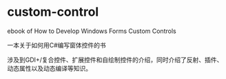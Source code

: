 # custom-control
ebook of How to Develop Windows Forms Custom Controls

一本关于如何用C#编写窗体控件的书

涉及到GDI+/复合控件、扩展控件和自绘制控件的介绍，同时介绍了反射、插件、动态属性以及动态编译等知识。
